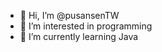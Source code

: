 - 👋 Hi, I’m @pusansenTW
- 👀 I’m interested in programming
- 🌱 I’m currently learning Java
<!---
pusansenTW/pusansenTW is a ✨ special ✨ repository because its `README.md` (this file) appears on your GitHub profile.
You can click the Preview link to take a look at your changes.
--->

